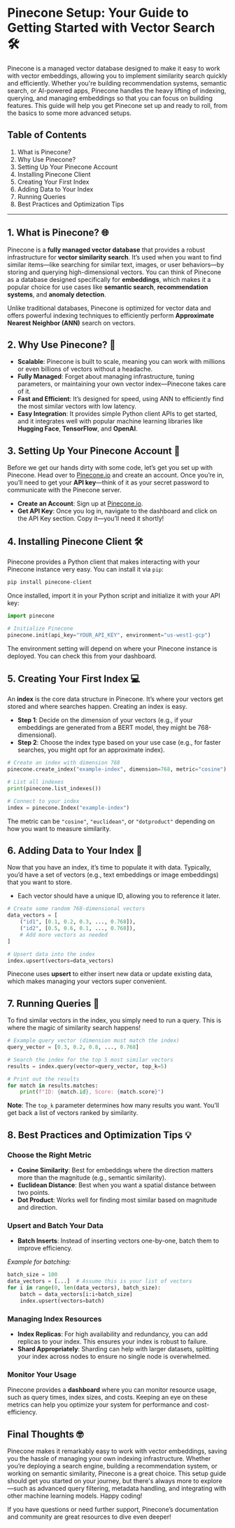 # Pinecone Setup: Your Guide to Getting Started with Vector Search 🛠️

Pinecone is a managed vector database designed to make it easy to work with vector embeddings, allowing you to implement similarity search quickly and efficiently. Whether you're building recommendation systems, semantic search, or AI-powered apps, Pinecone handles the heavy lifting of indexing, querying, and managing embeddings so that you can focus on building features. This guide will help you get Pinecone set up and ready to roll, from the basics to some more advanced setups.

## Table of Contents
1. What is Pinecone?
2. Why Use Pinecone?
3. Setting Up Your Pinecone Account
4. Installing Pinecone Client
5. Creating Your First Index
6. Adding Data to Your Index
7. Running Queries
8. Best Practices and Optimization Tips

---

## 1. What is Pinecone? 🌐

Pinecone is a **fully managed vector database** that provides a robust infrastructure for **vector similarity search**. It’s used when you want to find similar items—like searching for similar text, images, or user behaviors—by storing and querying high-dimensional vectors. You can think of Pinecone as a database designed specifically for **embeddings**, which makes it a popular choice for use cases like **semantic search**, **recommendation systems**, and **anomaly detection**.

Unlike traditional databases, Pinecone is optimized for vector data and offers powerful indexing techniques to efficiently perform **Approximate Nearest Neighbor (ANN)** search on vectors.

## 2. Why Use Pinecone? 🧐

- **Scalable**: Pinecone is built to scale, meaning you can work with millions or even billions of vectors without a headache.
- **Fully Managed**: Forget about managing infrastructure, tuning parameters, or maintaining your own vector index—Pinecone takes care of it.
- **Fast and Efficient**: It’s designed for speed, using ANN to efficiently find the most similar vectors with low latency.
- **Easy Integration**: It provides simple Python client APIs to get started, and it integrates well with popular machine learning libraries like **Hugging Face**, **TensorFlow**, and **OpenAI**.

## 3. Setting Up Your Pinecone Account 🛂

Before we get our hands dirty with some code, let’s get you set up with Pinecone. Head over to [Pinecone.io](https://www.pinecone.io/) and create an account. Once you’re in, you’ll need to get your **API key**—think of it as your secret password to communicate with the Pinecone server.

- **Create an Account**: Sign up at [Pinecone.io](https://www.pinecone.io/).
- **Get API Key**: Once you log in, navigate to the dashboard and click on the API Key section. Copy it—you’ll need it shortly!

## 4. Installing Pinecone Client 🛠

Pinecone provides a Python client that makes interacting with your Pinecone instance very easy. You can install it via `pip`:

```bash
pip install pinecone-client
```

Once installed, import it in your Python script and initialize it with your API key:

```python
import pinecone

# Initialize Pinecone
pinecone.init(api_key="YOUR_API_KEY", environment="us-west1-gcp")
```

The environment setting will depend on where your Pinecone instance is deployed. You can check this from your dashboard.

## 5. Creating Your First Index 💻

An **index** is the core data structure in Pinecone. It’s where your vectors get stored and where searches happen. Creating an index is easy.

- **Step 1**: Decide on the dimension of your vectors (e.g., if your embeddings are generated from a BERT model, they might be 768-dimensional).
- **Step 2**: Choose the index type based on your use case (e.g., for faster searches, you might opt for an approximate index).

```python
# Create an index with dimension 768
pinecone.create_index("example-index", dimension=768, metric="cosine")

# List all indexes
print(pinecone.list_indexes())

# Connect to your index
index = pinecone.Index("example-index")
```

The metric can be `"cosine"`, `"euclidean"`, or `"dotproduct"` depending on how you want to measure similarity.

## 6. Adding Data to Your Index 📂

Now that you have an index, it’s time to populate it with data. Typically, you’d have a set of vectors (e.g., text embeddings or image embeddings) that you want to store.

- Each vector should have a unique ID, allowing you to reference it later.

```python
# Create some random 768-dimensional vectors
data_vectors = [
    ("id1", [0.1, 0.2, 0.3, ..., 0.768]),
    ("id2", [0.5, 0.6, 0.1, ..., 0.768]),
    # Add more vectors as needed
]

# Upsert data into the index
index.upsert(vectors=data_vectors)
```

Pinecone uses **upsert** to either insert new data or update existing data, which makes managing your vectors super convenient.

## 7. Running Queries 🔎

To find similar vectors in the index, you simply need to run a query. This is where the magic of similarity search happens!

```python
# Example query vector (dimension must match the index)
query_vector = [0.3, 0.2, 0.8, ..., 0.768]

# Search the index for the top 5 most similar vectors
results = index.query(vector=query_vector, top_k=5)

# Print out the results
for match in results.matches:
    print(f"ID: {match.id}, Score: {match.score}")
```

**Note**: The `top_k` parameter determines how many results you want. You’ll get back a list of vectors ranked by similarity.

## 8. Best Practices and Optimization Tips 💡

### Choose the Right Metric
- **Cosine Similarity**: Best for embeddings where the direction matters more than the magnitude (e.g., semantic similarity).
- **Euclidean Distance**: Best when you want a spatial distance between two points.
- **Dot Product**: Works well for finding most similar based on magnitude and direction.

### Upsert and Batch Your Data
- **Batch Inserts**: Instead of inserting vectors one-by-one, batch them to improve efficiency.

*Example for batching:*
```python
batch_size = 100
data_vectors = [...]  # Assume this is your list of vectors
for i in range(0, len(data_vectors), batch_size):
    batch = data_vectors[i:i+batch_size]
    index.upsert(vectors=batch)
```

### Managing Index Resources
- **Index Replicas**: For high availability and redundancy, you can add replicas to your index. This ensures your index is robust to failure.
- **Shard Appropriately**: Sharding can help with larger datasets, splitting your index across nodes to ensure no single node is overwhelmed.

### Monitor Your Usage
Pinecone provides a **dashboard** where you can monitor resource usage, such as query times, index sizes, and costs. Keeping an eye on these metrics can help you optimize your system for performance and cost-efficiency.

## Final Thoughts 🤓
Pinecone makes it remarkably easy to work with vector embeddings, saving you the hassle of managing your own indexing infrastructure. Whether you’re deploying a search engine, building a recommendation system, or working on semantic similarity, Pinecone is a great choice. This setup guide should get you started on your journey, but there's always more to explore—such as advanced query filtering, metadata handling, and integrating with other machine learning models. Happy coding!

If you have questions or need further support, Pinecone’s documentation and community are great resources to dive even deeper!

